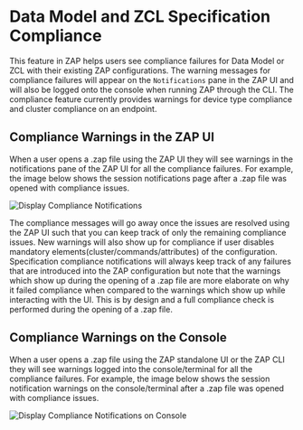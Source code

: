# Data Model and ZCL Specification Compliance

This feature in ZAP helps users see compliance failures for Data Model or ZCL with their existing ZAP configurations. The warning messages for compliance failures will appear on the `Notifications` pane in the ZAP UI and will also be logged onto the console when running ZAP through the CLI. The compliance feature currently provides warnings for device type compliance and cluster compliance on an endpoint.

## Compliance Warnings in the ZAP UI
When a user opens a .zap file using the ZAP UI they will see warnings in the notifications pane of the ZAP UI for all the compliance failures. For example, the image below shows the session notifications page after a .zap file was opened with compliance issues.

![Display Compliance Notifications](./resources/spec-compliance-warnings.png)

The compliance messages will go away once the issues are resolved using the ZAP UI such that you can keep track of only the remaining compliance issues. New warnings will also show up for compliance if user disables mandatory elements(cluster/commands/attributes) of the configuration. Specification compliance notifications will always keep track of any failures that are introduced into the ZAP configuration but note that the warnings which show up during the opening of a .zap file are more elaborate on why it failed compliance when compared to the warnings which show up while interacting with the UI. This is by design and a full compliance check is performed during the opening of a .zap file.


## Compliance Warnings on the Console
When a user opens a .zap file using the ZAP standalone UI or the ZAP CLI they will see warnings logged into the console/terminal for all the compliance failures. For example, the image below shows the session notification warnings on the console/terminal after a .zap file was opened with compliance issues.

![Display Compliance Notifications on Console](./resources/spec-compliance-warnings-console.png)
